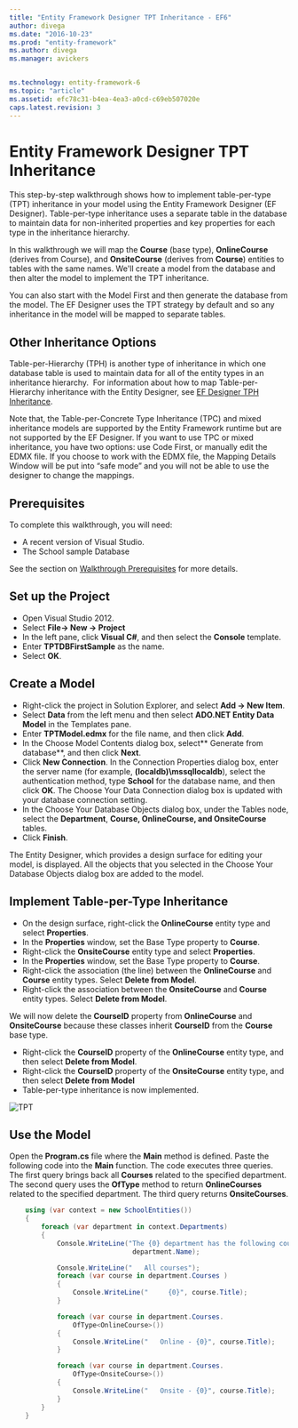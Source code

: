 ```yaml
---
title: "Entity Framework Designer TPT Inheritance - EF6"
author: divega
ms.date: "2016-10-23"
ms.prod: "entity-framework"
ms.author: divega
ms.manager: avickers


ms.technology: entity-framework-6
ms.topic: "article"
ms.assetid: efc78c31-b4ea-4ea3-a0cd-c69eb507020e
caps.latest.revision: 3
---
```

# Entity Framework Designer TPT Inheritance
This step-by-step walkthrough shows how to implement table-per-type (TPT) inheritance in your model using the Entity Framework Designer (EF Designer). Table-per-type inheritance uses a separate table in the database to maintain data for non-inherited properties and key properties for each type in the inheritance hierarchy.

In this walkthrough we will map the **Course** (base type), **OnlineCourse** (derives from Course), and **OnsiteCourse** (derives from **Course**) entities to tables with the same names. We'll create a model from the database and then alter the model to implement the TPT inheritance.

You can also start with the Model First and then generate the database from the model. The EF Designer uses the TPT strategy by default and so any inheritance in the model will be mapped to separate tables.

## Other Inheritance Options

Table-per-Hierarchy (TPH) is another type of inheritance in which one database table is used to maintain data for all of the entity types in an inheritance hierarchy.  For information about how to map Table-per-Hierarchy inheritance with the Entity Designer, see [EF Designer TPH Inheritance](../ef6/entity-framework-designer-tph-inheritance.md). 

Note that, the Table-per-Concrete Type Inheritance (TPC) and mixed inheritance models are supported by the Entity Framework runtime but are not supported by the EF Designer. If you want to use TPC or mixed inheritance, you have two options: use Code First, or manually edit the EDMX file. If you choose to work with the EDMX file, the Mapping Details Window will be put into “safe mode” and you will not be able to use the designer to change the mappings.

## Prerequisites

To complete this walkthrough, you will need:

- A recent version of Visual Studio.
- The School sample Database

See the section on [Walkthrough Prerequisites](../../../ef6/get-started/entity-framework-school-database.md) for more details.

## Set up the Project

-   Open Visual Studio 2012.
-   Select **File-&gt; New -&gt; Project**
-   In the left pane, click **Visual C\#**, and then select the **Console** template.
-   Enter **TPTDBFirstSample** as the name.
-   Select **OK**.

## Create a Model

-   Right-click the project in Solution Explorer, and select **Add -&gt; New Item**.
-   Select **Data** from the left menu and then select **ADO.NET Entity Data Model** in the Templates pane.
-   Enter **TPTModel.edmx** for the file name, and then click **Add**.
-   In the Choose Model Contents dialog box, select** Generate from database**, and then click **Next**.
-   Click **New Connection**.
    In the Connection Properties dialog box, enter the server name (for example, **(localdb)\\mssqllocaldb**), select the authentication method, type **School** for the database name, and then click **OK**.
    The Choose Your Data Connection dialog box is updated with your database connection setting.
-   In the Choose Your Database Objects dialog box, under the Tables node, select the **Department**, **Course, OnlineCourse, and OnsiteCourse** tables.
-   Click **Finish**.

The Entity Designer, which provides a design surface for editing your model, is displayed. All the objects that you selected in the Choose Your Database Objects dialog box are added to the model.

## Implement Table-per-Type Inheritance

-   On the design surface, right-click the **OnlineCourse** entity type and select **Properties**.
-   In the **Properties** window, set the Base Type property to **Course**.
-   Right-click the **OnsiteCourse** entity type and select **Properties**.
-   In the **Properties** window, set the Base Type property to **Course**.
-   Right-click the association (the line) between the **OnlineCourse** and **Course** entity types.
    Select **Delete from Model**.
-   Right-click the association between the **OnsiteCourse** and **Course** entity types.
    Select **Delete from Model**.

We will now delete the **CourseID** property from **OnlineCourse** and **OnsiteCourse** because these classes inherit **CourseID** from the **Course** base type.

-   Right-click the **CourseID** property of the **OnlineCourse** entity type, and then select **Delete from Model**.
-   Right-click the **CourseID** property of the **OnsiteCourse** entity type, and then select **Delete from Model**
-   Table-per-type inheritance is now implemented.

![TPT](../ef6/media/tpt.png)

## Use the Model

Open the **Program.cs** file where the **Main** method is defined. Paste the following code into the **Main** function. The code executes three queries. The first query brings back all **Courses** related to the specified department. The second query uses the **OfType** method to return **OnlineCourses** related to the specified department. The third query returns **OnsiteCourses**.

``` csharp
    using (var context = new SchoolEntities())
    {
        foreach (var department in context.Departments)
        {
            Console.WriteLine("The {0} department has the following courses:",
                               department.Name);

            Console.WriteLine("   All courses");
            foreach (var course in department.Courses )
            {
                Console.WriteLine("     {0}", course.Title);
            }

            foreach (var course in department.Courses.
                OfType<OnlineCourse>())
            {
                Console.WriteLine("   Online - {0}", course.Title);
            }

            foreach (var course in department.Courses.
                OfType<OnsiteCourse>())
            {
                Console.WriteLine("   Onsite - {0}", course.Title);
            }
        }
    }
```
